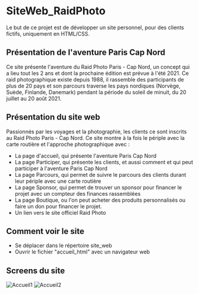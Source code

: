 # SiteWeb_RaidPhoto

Le but de ce projet est de développer un site personnel, pour des clients fictifs, uniquement en HTML/CSS.

## Présentation de l'aventure Paris Cap Nord

Ce site présente l'aventure du Raid Photo Paris - Cap Nord, un concept qui a lieu tout les 2 ans et dont la prochaine édition est prévue à l'été 2021. Ce raid photographique existe depuis 1988, il rassemble des participants de plus de 20 pays et son parcours traverse les pays nordiques (Norvège, Suède, Finlande, Danemark) pendant la période du soleil de minuit, du 20 juillet au 20 août 2021. 

## Présentation du site web 

Passionnés par les voyages et la photographie, les clients ce sont inscrits au Raid Photo Paris - Cap Nord.
Ce site montre à la fois le périple avec la carte routière et l'approche photographique avec :

- La page d'accueil, qui présente l'aventure Paris Cap Nord
- La page Participer, qui présente les clients, et aussi comment et qui peut participer à l'aventure Paris Cap Nord
- La page Parcours, qui permet de suivre le parcours des clients durant leur périple avec une carte routière
- La page Sponsor, qui permet de trouver un sponsor pour financer le projet avec un compteur des finances rassemblées
- La page Boutique, ou l'on peut acheter des produits personnalisés ou faire un don pour financer le projet.
- Un lien vers le site officiel Raid Photo

## Comment voir le site 

- Se déplacer dans le répertoire site_web
- Ouvrir le fichier "accueil_html" avec un navigateur web

## Screens du site 

<img src="screens/1.1-Accueil" alt="Accueil1"/> <img src="screens/1.2-Accueil" alt="Accueil2"/>
